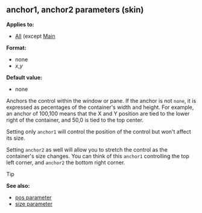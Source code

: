 ## anchor1, anchor2 parameters (skin)


**Applies to:**
+   [All](/ref/skin/control.md)  (except
    [Main](/ref/skin/control/main.md) 

**Format:**
+   none
+   *x*,*y*

**Default value:**
+   none


Anchors the control within the window or pane. If the anchor is
not `none`, it is expressed as pecentages of the container\'s width and
height. For example, an anchor of 100,100 means that the X and Y
position are tied to the lower right of the container, and 50,0 is tied
to the top center. 

Setting only `anchor1` will control the
position of the control but won\'t affect its size. 

Setting
`anchor2` as well will allow you to stretch the control as the
container\'s size changes. You can think of this `anchor1` controlling
the top left corner, and `anchor2` the bottom right corner.

> [!TIP] 
> **See also:**
> +   [pos parameter](/ref/skin/param/pos.md) 
> +   [size parameter](/ref/skin/param/size.md) 